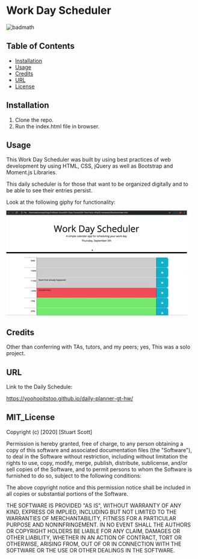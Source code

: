 # Work Day Scheduler

![badmath](https://img.shields.io/badge/MIT-license-brightgreen)

## Table of Contents

* [Installation](#installation)
* [Usage](#usage)
* [Credits](#credits)
* [URL](#url)
* [License](#mit_license)

## Installation

1. Clone the repo.
2. Run the index.html file in browser.

## Usage

This Work Day Scheduler was built by using best practices of web development by using HTML, CSS, jQuery as well as Bootstrap and Moment.js Libraries.

This daily scheduler is for those that want to be organized digitally and to be able to see their entries persist.

Look at the following giphy for functionality:

![Work Day Scheduler demo](./02-Homework/Assets/05-third-party-apis-homework-demo.gif)

## Credits

Other than conferring with TAs, tutors, and my peers; yes, This was a solo project.

## URL

Link to the Daily Schedule:

https://yoohooitstoo.github.io/daily-planner-gt-hw/


## MIT_License 

Copyright (c) [2020] [Stuart Scott]

Permission is hereby granted, free of charge, to any person obtaining a copy
of this software and associated documentation files (the "Software"), to deal
in the Software without restriction, including without limitation the rights
to use, copy, modify, merge, publish, distribute, sublicense, and/or sell
copies of the Software, and to permit persons to whom the Software is
furnished to do so, subject to the following conditions:

The above copyright notice and this permission notice shall be included in all
copies or substantial portions of the Software.

THE SOFTWARE IS PROVIDED "AS IS", WITHOUT WARRANTY OF ANY KIND, EXPRESS OR
IMPLIED, INCLUDING BUT NOT LIMITED TO THE WARRANTIES OF MERCHANTABILITY,
FITNESS FOR A PARTICULAR PURPOSE AND NONINFRINGEMENT. IN NO EVENT SHALL THE
AUTHORS OR COPYRIGHT HOLDERS BE LIABLE FOR ANY CLAIM, DAMAGES OR OTHER
LIABILITY, WHETHER IN AN ACTION OF CONTRACT, TORT OR OTHERWISE, ARISING FROM,
OUT OF OR IN CONNECTION WITH THE SOFTWARE OR THE USE OR OTHER DEALINGS IN THE
SOFTWARE.